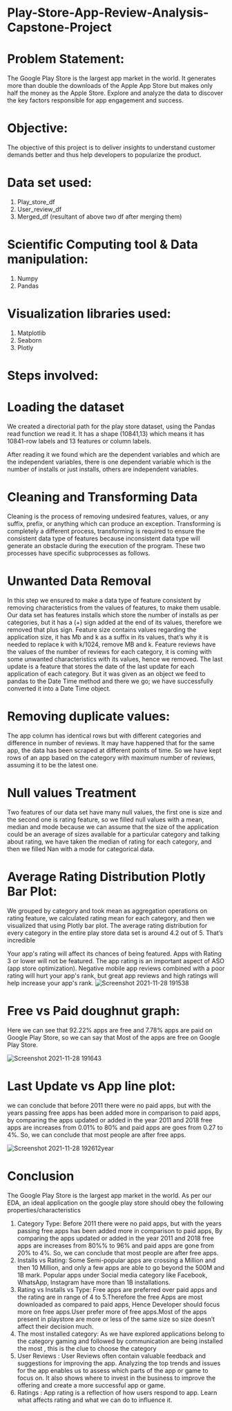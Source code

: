 # Play-Store-App-Review-Analysis-Capstone-Project
# Problem Statement:
The Google Play Store is the largest app market in the world. It generates
more than double the downloads of the Apple App Store but makes only half
the money as the Apple Store. Explore and analyze the data to discover the
key factors responsible for app engagement and success.

# Objective:
The objective of this project is to deliver insights to understand customer
demands better and thus help developers to popularize the product.
# Data set used:
1. Play_store_df
2. User_review_df
3. Merged_df (resultant of above two df after merging them)
# Scientific Computing tool & Data manipulation:
1. Numpy
2. Pandas
# Visualization libraries used:
1. Matplotlib
2. Seaborn
3. Plotly
# Steps involved:
# Loading the dataset 
We created a directorial path for the play store dataset, using the Pandas read function we read it. It has a shape (10841,13) which means it has 10841-row labels and 13 features or column labels.

After reading it we found which are the dependent variables and which are the independent variables, there is one dependent variable which is the number of installs or just installs, others are independent variables.

# Cleaning and Transforming Data
Cleaning is the process of removing undesired features, values, or any suffix, prefix, or anything which can produce an exception. 
Transforming is completely a different process, transforming is required to ensure the consistent data type of features because inconsistent data type will generate an obstacle during the execution of the program. 
These two processes have specific subprocesses as follows.

# Unwanted Data Removal
In this step we ensured to make a data type of feature consistent by removing characteristics from the values of features, to make them usable. Our data set has features installs which store the number of installs as per categories, but it has a 
(+) sign added at the end of its values, therefore we removed that plus sign. Feature size contains values regarding the application size, it has Mb and k as a suffix in its values, that’s why it is needed to replace k with k/1024, remove MB and k.
Feature reviews have the values of the number of reviews for each category, it is coming with some unwanted characteristics with its values, hence we removed.
The last update is a feature that stores the date of the last update for each application of each category. But it was given as an object we feed to pandas to the Date Time method and there we go; we have successfully converted it into a Date Time object.

# Removing duplicate values:
The app column has identical rows but with different categories and difference in number of reviews. It may have happened that for the same app, the data has been scraped at different points of time. So we have kept rows of an app based on the category with maximum number of reviews, assuming it to be the latest one.

# Null values Treatment
Two features of our data set have many null values, the first one is size and the second one is rating feature, so we filled null values with a mean, median and mode because we can assume that the size of the application could be an average of sizes available for a particular category and talking about rating, we have taken the median of rating for each category, and then we filled Nan with a mode for categorical data.

# Average Rating Distribution Plotly Bar Plot:
We grouped by category and took mean as aggregation operations on rating feature, we calculated rating mean for each category, and then we visualized that using Plotly bar plot. The average rating distribution for every category in the entire play store data set is around 4.2 out of 5. That’s incredible

Your app's rating will affect its chances of being featured. Apps with Rating 3 or lower will not be featured. The app rating is an important aspect of ASO (app store optimization). Negative mobile app reviews combined with a poor rating will hurt your app's rank, but great app reviews and high ratings will help increase your app's rank.
![Screenshot 2021-11-28 191538](https://user-images.githubusercontent.com/60994606/143770641-e5a85747-bd85-42dd-a5c0-f6ee2d63c0ac.png)

# Free vs Paid doughnut graph:
Here we can see that 92.22% apps are free and 7.78% apps are paid on Google Play Store, so we can say that Most of the
apps are free on Google Play Store.

![Screenshot 2021-11-28 191643](https://user-images.githubusercontent.com/60994606/143770710-a1c82a94-f76c-4335-83ea-a52ab2e28755.png)

# Last Update vs App line plot:
we can conclude that before 2011 there were no paid apps, but with the years passing free apps has been added more in comparison to paid apps, by comparing the apps updated or added in the year 2011 and 2018 free apps are increases from 0.01% to 80% and paid apps are goes from 0.27 to 4%. So, we can conclude that most people are after free apps.

![Screenshot 2021-11-28 192612year](https://user-images.githubusercontent.com/60994606/143770893-21e3da6f-2319-4f01-a2f2-63ada64296f5.png)

# Conclusion
The Google Play Store is the largest app market in the world.
As per our EDA, an ideal application on the google play store should obey the following properties/characteristics
1. Category Type: Before 2011 there were no paid apps, but with the years passing free apps has been added more in
comparison to paid apps, By comparing the apps updated or added in the year 2011 and 2018 free apps are increases from
80%% to 96% and paid apps are gone from 20% to 4%. So, we can conclude that most people are after free apps.
2. Installs vs Rating: Some Semi-popular apps are crossing a Million and then 10 Million, and only a few apps are able to go
beyond the 500M and 1B mark. Popular apps under Social media category like Facebook, WhatsApp, Instagram have more
than 1B installations.
3. Rating vs Installs vs Type: Free apps are preferred over paid apps and the rating are in range of 4 to 5.Therefore the free
Apps are most downloaded as compared to paid apps, Hence Developer should focus more on free apps.User prefer more of
free apps.Most of the apps present in playstore are more or less of the same size so size doesn’t affect their decision much.
4. The most installed category: As we have explored applications belong to the category gaming and followed by
communication are being installed the most , this is the clue to choose the category
5. User Reviews : User Reviews often contain valuable feedback and suggestions for improving the app. Analyzing the top trends
and issues for the app enables us to assess which parts of the app or game to focus on. It also shows where to invest in the business to improve the offering and create a more successful app or game.
6. Ratings : App rating is a reflection of how users respond to app. Learn what affects rating and what we can do to influence it.




